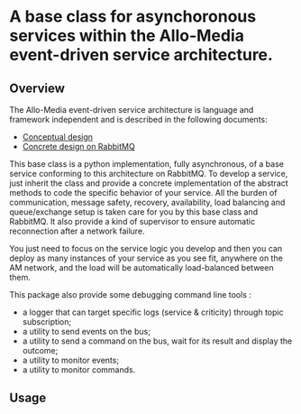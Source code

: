 # A base class for asynchoronous services within the Allo-Media event-driven service architecture.

## Overview

The Allo-Media event-driven service architecture is language and framework independent and is described in the following documents:

* [Conceptual design](https://hackmd.allo-media.net/5v-gV6uGSoOV-C-bogH0NA)
* [Concrete design on RabbitMQ](https://hackmd.allo-media.net/V8sTyOUQRLqaSsMVW7qJ1g)

This base class is a python implementation, fully asynchronous, of a base service conforming to this architecture on RabbitMQ.
To develop a service, just inherit the class and provide a concrete implementation of the abstract methods to code the specific behavior
of your service. All the burden of communication, message safety, recovery, availability, load balancing and queue/exchange setup is taken care for you by this base class and RabbitMQ. It also provide a kind of supervisor to ensure automatic reconnection after a network failure.

You just need to focus on the service logic you develop and then you can deploy as many instances of your service as you see fit, anywhere on the AM network, and the load will be automatically load-balanced between them.

This package also provide some debugging command line tools :

 - a logger that can target specific logs (service & criticity) through topic subscription;
 - a utility to send events on the bus;
 - a utility to send a command on the bus, wait for its result and display the outcome;
 - a utility to monitor events;
 - a utility to monitor commands.

## Usage


